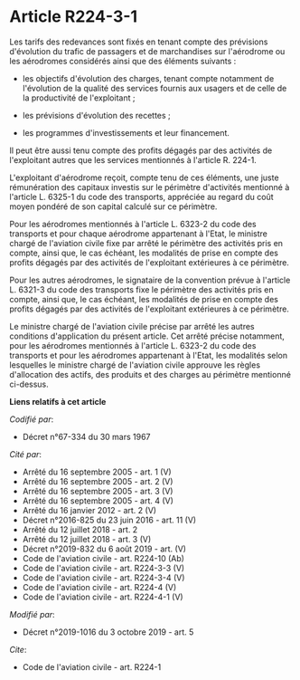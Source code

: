 # Article R224-3-1

Les tarifs des redevances sont fixés en tenant compte des prévisions d'évolution du trafic de passagers et de marchandises
sur l'aérodrome ou les aérodromes considérés ainsi que des éléments suivants :

- les objectifs d'évolution des charges, tenant compte notamment de l'évolution de la qualité des services fournis aux
usagers et de celle de la productivité de l'exploitant ;

- les prévisions d'évolution des recettes ;

- les programmes d'investissements et leur financement.

Il peut être aussi tenu compte des profits dégagés par des activités de l'exploitant autres que les services mentionnés à
l'article R. 224-1.

L'exploitant d'aérodrome reçoit, compte tenu de ces éléments, une juste rémunération des capitaux investis sur le périmètre
d'activités mentionné à l'article L. 6325-1 du code des transports, appréciée au regard du coût moyen pondéré de son capital
calculé sur ce périmètre.

Pour les aérodromes mentionnés à l'article L. 6323-2 du code des transports et pour chaque aérodrome appartenant à l'Etat, le
ministre chargé de l'aviation civile fixe par arrêté le périmètre des activités pris en compte, ainsi que, le cas échéant,
les modalités de prise en compte des profits dégagés par des activités de l'exploitant extérieures à ce périmètre.

Pour les autres aérodromes, le signataire de la convention prévue à l'article L. 6321-3 du code des transports fixe le
périmètre des activités pris en compte, ainsi que, le cas échéant, les modalités de prise en compte des profits dégagés par
des activités de l'exploitant extérieures à ce périmètre.

Le ministre chargé de l'aviation civile précise par arrêté les autres conditions d'application du présent article. Cet arrêté
précise notamment, pour les aérodromes mentionnés à l'article L. 6323-2 du code des transports et pour les aérodromes
appartenant à l'Etat, les modalités selon lesquelles le ministre chargé de l'aviation civile approuve les règles d'allocation
des actifs, des produits et des charges au périmètre mentionné ci-dessus.

**Liens relatifs à cet article**

_Codifié par_:

  - Décret n°67-334 du 30 mars 1967

_Cité par_:

  - Arrêté du 16 septembre 2005 - art. 1 (V)
  - Arrêté du 16 septembre 2005 - art. 2 (V)
  - Arrêté du 16 septembre 2005 - art. 3 (V)
  - Arrêté du 16 septembre 2005 - art. 4 (V)
  - Arrêté du 16 janvier 2012 - art. 2 (V)
  - Décret n°2016-825 du 23 juin 2016 - art. 11 (V)
  - Arrêté du 12 juillet 2018 - art. 2
  - Arrêté du 12 juillet 2018 - art. 3 (V)
  - Décret n°2019-832 du 6 août 2019 - art. (V)
  - Code de l'aviation civile - art. R224-10 (Ab)
  - Code de l'aviation civile - art. R224-3-3 (V)
  - Code de l'aviation civile - art. R224-3-4 (V)
  - Code de l'aviation civile - art. R224-4 (V)
  - Code de l'aviation civile - art. R224-4-1 (V)

_Modifié par_:

  - Décret n°2019-1016 du 3 octobre 2019 - art. 5

_Cite_:

  - Code de l'aviation civile - art. R224-1

